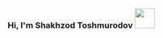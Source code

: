 ### Hi, I'm Shakhzod Toshmurodov <img src="https://media.giphy.com/media/gM5qFksULw54NMWyry/giphy.gif" width="40px">
